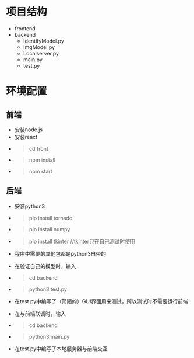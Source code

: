 # 项目结构
* frontend
* backend
  * IdentifyModel.py
  * ImgModel.py
  * Localserver.py
  * main.py
  * test.py
  
# 环境配置

## 前端
  * 安装node.js
  * 安装react
  * >cd front
  * >npm install
  * >npm start

## 后端
* 安装python3
* >pip install tornado
* >pip install numpy
* >pip install tkinter //tkinter只在自己测试时使用
* 程序中需要的其他包都是python3自带的

* 在验证自己的模型时，输入
* >cd backend
* >python3 test.py
* 在test.py中编写了（简陋的）GUI界面用来测试，所以测试时不需要运行前端

* 在与前端联调时，输入
* >cd backend
* >python3 main.py
* 在test.py中编写了本地服务器与前端交互
